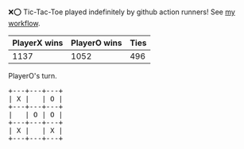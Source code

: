 :x::o: Tic-Tac-Toe played indefinitely by github action runners! See [my workflow](.github/workflows/play.yaml).

|PlayerX wins|PlayerO wins|Ties|
|-|-|-|
|1137|1052|496|

PlayerO's turn.

<pre>
+---+---+---+
| X |   | O |
+---+---+---+
|   | O | O |
+---+---+---+
| X |   | X |
+---+---+---+
</pre>